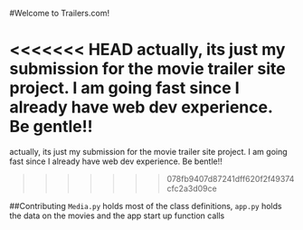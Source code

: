 #Welcome to Trailers.com!

<<<<<<< HEAD
actually, its just my submission for the movie trailer site project. I am going fast since I already have web dev experience. Be gentle!!
=======
actually, its just my submission for the movie trailer site project. I am going fast since I already have web dev experience. Be bentle!!
>>>>>>> 078fb9407d87241dff620f2f49374cfc2a3d09ce

##Contributing
`Media.py` holds most of the class definitions, `app.py` holds the data on the movies and the app start up function calls
